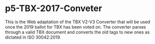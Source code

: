 # p5-TBX-2017-Conveter

This is the Web adaptation of the TBX V2-V3 Converter that will be used once the 2019 ballot for TBX has been voted on. 
The converter parses through a valid TBX document and converts the old tags to new ones as dictated in ISO 30042:2019.
